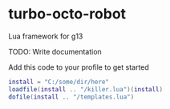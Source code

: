 turbo-octo-robot
================

Lua framework for g13

TODO: Write documentation

Add this code to your profile to get started
```lua
install = "C:/some/dir/here"
loadfile(install .. "/killer.lua")(install)
dofile(install .. "/templates.lua")
```
